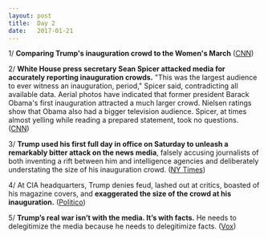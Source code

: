 ```yaml
---
layout: post
title:  Day 2
date:   2017-01-21
---
```


1/ **Comparing Trump's inauguration crowd to the Women's March** ([CNN](http://www.cnn.com/2017/01/21/politics/womens-march-donald-trump-inauguration-sizes/index.html))

2/ **White House press secretary Sean Spicer attacked media for accurately reporting inauguration crowds.** "This was the largest audience to ever witness an inauguration, period," Spicer said, contradicting all available data. Aerial photos have indicated that former president Barack Obama's first inauguration attracted a much larger crowd. Nielsen ratings show that Obama also had a bigger television audience. Spicer, at times almost yelling while reading a prepared statement, took no questions. ([CNN](http://money.cnn.com/2017/01/21/media/sean-spicer-press-secretary-statement/index.html))

3/ **Trump used his first full day in office on Saturday to unleash a remarkably bitter attack on the news media**, falsely accusing journalists of both inventing a rift between him and intelligence agencies and deliberately understating the size of his inauguration crowd. ([NY Times](https://www.nytimes.com/2017/01/21/us/politics/trump-white-house-briefing-inauguration-crowd-size.html))

4/ At CIA headquarters, Trump denies feud, lashed out at critics, boasted of his magazine covers, and **exaggerated the size of the crowd at his inauguration.** ([Politico](http://www.politico.com/story/2017/01/trump-cia-langley-233971))

5/ **Trump’s real war isn’t with the media. It’s with facts.** He needs to delegitimize the media because he needs to delegitimize facts. ([Vox](http://www.vox.com/policy-and-politics/2017/1/21/14347952/trump-spicer-press-conference-crowd-size-inauguration))
